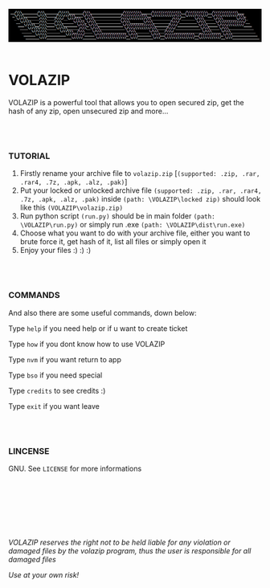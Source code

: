 ![VOLAZIP](dist/volazip.PNG)
<br />
<br />

# VOLAZIP
VOLAZIP is a powerful tool that allows you to open secured zip, get the hash of any zip, open unsecured zip and more...

<br />
<br />

### TUTORIAL
1. Firstly rename your archive file to ```volazip.zip``` [```(supported: .zip, .rar, .rar4, .7z, .apk, .alz, .pak)```]
2. Put your locked or unlocked archive file ```(supported: .zip, .rar, .rar4, .7z, .apk, .alz, .pak)``` inside ```(path: \VOLAZIP\locked zip)``` should look like this ```(VOLAZIP\volazip.zip)```
3. Run python script ```(run.py)``` should be in main folder ```(path: \VOLAZIP\run.py)``` or simply run .exe ```(path: \VOLAZIP\dist\run.exe)```
4. Choose what you want to do with your archive file, either you want to brute force it, get hash of it, list all files or simply open it
5. Enjoy your files :) :) :)

<br />
<br />

### COMMANDS
And also there are some useful commands, down below:

Type ```help``` if you need help or if u want to create ticket

Type ```how``` if you dont know how to use VOLAZIP

Type ```nvm``` if you want return to app

Type ```bso``` if you need special

Type ```credits``` to see credits :)

Type ```exit``` if you want leave

<br />
<br />

### LINCENSE
GNU. See ```LICENSE``` for more informations

<br />
<br />
<br />
<br />
<br />
<br />


*VOLAZIP reserves the right not to be held liable for any violation or damaged files by the volazip program, thus the user is responsible for all damaged files*

*Use at your own risk!*
